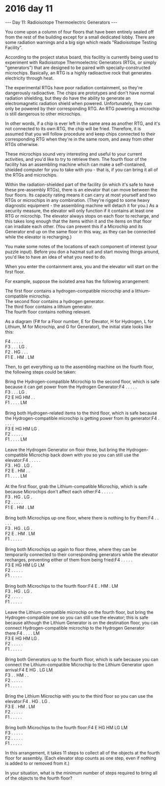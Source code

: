 # 2016 day 11

--- Day 11: Radioisotope Thermoelectric Generators ---

You come upon a column of four floors that have been entirely sealed off from the rest of the building except for a small dedicated lobby.  There are some radiation warnings and a big sign which reads "Radioisotope Testing Facility".



According to the project status board, this facility is currently being used to experiment with Radioisotope Thermoelectric Generators (RTGs, or simply "generators") that are designed to be paired with specially-constructed microchips. Basically, an RTG is a highly radioactive rock that generates electricity through heat.



The experimental RTGs have poor radiation containment, so they're dangerously radioactive. The chips are prototypes and don't have normal radiation shielding, but they do have the ability to generate an electromagnetic radiation shield when powered.  Unfortunately, they can only be powered by their corresponding RTG. An RTG powering a microchip is still dangerous to other microchips.



In other words, if a chip is ever left in the same area as another RTG, and it's not connected to its own RTG, the chip will be fried. Therefore, it is assumed that you will follow procedure and keep chips connected to their corresponding RTG when they're in the same room, and away from other RTGs otherwise.



These microchips sound very interesting and useful to your current activities, and you'd like to try to retrieve them.  The fourth floor of the facility has an assembling machine which can make a self-contained, shielded computer for you to take with you - that is, if you can bring it all of the RTGs and microchips.



Within the radiation-shielded part of the facility (in which it's safe to have these pre-assembly RTGs), there is an elevator that can move between the four floors. Its capacity rating means it can carry at most yourself and two RTGs or microchips in any combination. (They're rigged to some heavy diagnostic equipment - the assembling machine will detach it for you.) As a security measure, the elevator will only function if it contains at least one RTG or microchip. The elevator always stops on each floor to recharge, and this takes long enough that the items within it and the items on that floor can irradiate each other. (You can prevent this if a Microchip and its Generator end up on the same floor in this way, as they can be connected while the elevator is recharging.)



You make some notes of the locations of each component of interest (your puzzle input). Before you don a hazmat suit and start moving things around, you'd like to have an idea of what you need to do.



When you enter the containment area, you and the elevator will start on the first floor.



For example, suppose the isolated area has the following arrangement:



The first floor contains a hydrogen-compatible microchip and a lithium-compatible microchip.\
The second floor contains a hydrogen generator.\
The third floor contains a lithium generator.\
The fourth floor contains nothing relevant.



As a diagram (F# for a Floor number, E for Elevator, H for Hydrogen, L for Lithium, M for Microchip, and G for Generator), the initial state looks like this:



F4 .  .  .  .  .  \
F3 .  .  .  LG .  \
F2 .  HG .  .  .  \
F1 E  .  HM .  LM



Then, to get everything up to the assembling machine on the fourth floor, the following steps could be taken:



Bring the Hydrogen-compatible Microchip to the second floor, which is safe because it can get power from the Hydrogen Generator:F4 .  .  .  .  .  \
F3 .  .  .  LG .  \
F2 E  HG HM .  .  \
F1 .  .  .  .  LM \
\
Bring both Hydrogen-related items to the third floor, which is safe because the Hydrogen-compatible microchip is getting power from its generator:F4 .  .  .  .  .  \
F3 E  HG HM LG .  \
F2 .  .  .  .  .  \
F1 .  .  .  .  LM \
\
Leave the Hydrogen Generator on floor three, but bring the Hydrogen-compatible Microchip back down with you so you can still use the elevator:F4 .  .  .  .  .  \
F3 .  HG .  LG .  \
F2 E  .  HM .  .  \
F1 .  .  .  .  LM \
\
At the first floor, grab the Lithium-compatible Microchip, which is safe because Microchips don't affect each other:F4 .  .  .  .  .  \
F3 .  HG .  LG .  \
F2 .  .  .  .  .  \
F1 E  .  HM .  LM \
\
Bring both Microchips up one floor, where there is nothing to fry them:F4 .  .  .  .  .  \
F3 .  HG .  LG .  \
F2 E  .  HM .  LM \
F1 .  .  .  .  .  \
\
Bring both Microchips up again to floor three, where they can be temporarily connected to their corresponding generators while the elevator recharges, preventing either of them from being fried:F4 .  .  .  .  .  \
F3 E  HG HM LG LM \
F2 .  .  .  .  .  \
F1 .  .  .  .  .  \
\
Bring both Microchips to the fourth floor:F4 E  .  HM .  LM \
F3 .  HG .  LG .  \
F2 .  .  .  .  .  \
F1 .  .  .  .  .  \
\
Leave the Lithium-compatible microchip on the fourth floor, but bring the Hydrogen-compatible one so you can still use the elevator; this is safe because although the Lithium Generator is on the destination floor, you can connect Hydrogen-compatible microchip to the Hydrogen Generator there:F4 .  .  .  .  LM \
F3 E  HG HM LG .  \
F2 .  .  .  .  .  \
F1 .  .  .  .  .  \
\
Bring both Generators up to the fourth floor, which is safe because you can connect the Lithium-compatible Microchip to the Lithium Generator upon arrival:F4 E  HG .  LG LM \
F3 .  .  HM .  .  \
F2 .  .  .  .  .  \
F1 .  .  .  .  .  \
\
Bring the Lithium Microchip with you to the third floor so you can use the elevator:F4 .  HG .  LG .  \
F3 E  .  HM .  LM \
F2 .  .  .  .  .  \
F1 .  .  .  .  .  \
\
Bring both Microchips to the fourth floor:F4 E  HG HM LG LM \
F3 .  .  .  .  .  \
F2 .  .  .  .  .  \
F1 .  .  .  .  .



In this arrangement, it takes 11 steps to collect all of the objects at the fourth floor for assembly. (Each elevator stop counts as one step, even if nothing is added to or removed from it.)



In your situation, what is the minimum number of steps required to bring all of the objects to the fourth floor?



